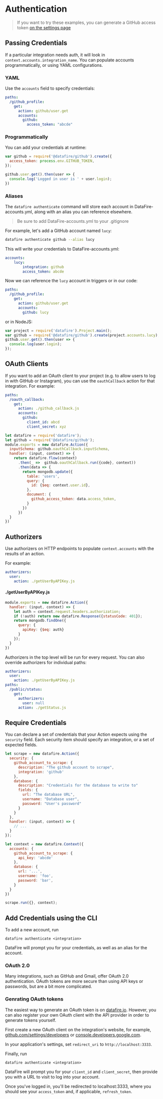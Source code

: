 # Authentication
> If you want to try these examples, you can generate a GitHub
> access token [on the settings page](https://github.com/settings/tokens)

## Passing Credentials

If a particular integration needs auth, it will look in `context.accounts.integration_name`.
You can populate accounts programmatically, or using YAML configurations.

### YAML
Use the `accounts` field to specify credentials:

```yml
paths:
  /github_profile:
    get:
      action: github/user.get
      accounts:
        github:
          access_token: "abcde"
```


### Programmatically
You can add your credentials at runtime:

```js
var github = require('@datafire/github').create({
  access_token: process.env.GITHUB_TOKEN,
});

github.user.get().then(user => {
  console.log('Logged in user is ' + user.login);
})
```

### Aliases
The `datafire authenticate` command will store each account in
DataFire-accounts.yml, along with an alias you can reference elsewhere.

> Be sure to add DataFire-accounts.yml to your .gitignore

For example, let's add a GitHub account named `lucy`:

```bash
datafire authenticate github --alias lucy
```

This will write your credentials to DataFire-accounts.yml:
```yaml
accounts:
    lucy:
        integration: github
        access_token: abcde
```

Now we can reference the `lucy` account in triggers or in our code:
```yml
paths:
  /github_profile:
    get:
      action: github/user.get
      accounts:
        github: lucy
```

or in NodeJS:
```js
var project = require('datafire').Project.main();
var github = require('@datafire/github').create(project.accounts.lucy);
github.user.get().then(user => {
  console.log(user.login);
});
```

## OAuth Clients
If you want to add an OAuth client to your project (e.g. to allow users
to log in with GitHub or Instagram), you can use the `oauthCallback`
action for that integration. For example:

```yaml
paths:
  /oauth_callback:
    get:
      action: ./github_callback.js
      accounts:
        github:
          client_id: abcd
          client_secret: xyz
```

```js
let datafire = require('datafire');
let github = require('@datafire/github');
module.exports = new datafire.Action({
  inputSchema: github.oauthCallback.inputSchema,
  handler: (input, context) => {
    return datafire.flow(context)
      .then(_ =>  github.oauthCallback.run({code}, context))
      .then(data => {
        return mongodb.update({
          table: 'users',
          query: {
            id: {$eq: context.user.id},
          },
          document: {
            github_access_token: data.access_token,
          }
        })
      })
  }
})
```

## Authorizers
Use authorizers on HTTP endpoints to populate `context.accounts` with the results of an action.

For example:
```yaml
authorizers:
  user:
    action: ./getUserByAPIKey.js
```

#### ./getUserByAPIKey.js
```js
module.exports = new datafire.Action({
  handler: (input, context) => {
    let auth = context.request.headers.authorization;
    if (!auth) return new datafire.Response({statusCode: 401});
    return mongodb.findOne({
      query: {
        apiKey: {$eq: auth}
      }
    });
  }
})
```

Authorizers in the top level will be run for every request. You can also override
authorizers for individual paths:
```yaml
authorizers:
  user:
    action: ./getUserByAPIKey.js
paths:
  /public/status:
    get:
      authorizers:
        user: null
      action: ./getStatus.js
```

## Require Credentials
You can declare a set of credentials that your Action expects using the
`security` field. Each security item should specify an integration, or
a set of expected fields.

```js
let scrape = new datafire.Action({
  security: {
    github_account_to_scrape: {
      description: "The github account to scrape",
      integration: 'github'
    },
    database: {
      description: "Credentials for the database to write to"
      fields: {
        url: "The database URL",
        username: "Database user",
        password: "User's password"
      }
    }
  },
  handler: (input, context) => {
    // ...
  }
});

let context = new datafire.Context({
  accounts: {
    github_account_to_scrape: {
      api_key: 'abcde'
    },
    database: {
      url: '...',
      username: 'foo',
      password: 'bar',
    }
  }
})

scrape.run({}, context);
```

## Add Credentials using the CLI

To add a new account, run
```
datafire authenticate <integration>
```
DataFire will prompt you for your credentials, as well as an alias for the account.

###  OAuth 2.0
Many integrations, such as GitHub and Gmail, offer OAuth 2.0
authentication. OAuth tokens are more secure than using
API keys or passwords, but are a bit more complicated.

### Genrating OAuth tokens

The easiest way to generate an OAuth token is on [datafire.io](https://datafire.io).
However, you can also register your own OAuth client with the API provider
in order to generate tokens yourself.

First create a new OAuth
client on the integration's website, for example,
[github.com/settings/developers](https://github.com/settings/developers)
or
[console.developers.google.com](https://console.developers.google.com).

In your application's settings, set `redirect_uri`
to `http://localhost:3333`.

Finally, run
```
datafire authenticate <integration>
```

DataFire will prompt you for your `client_id` and `client_secret`,
then provide you with a URL to visit to log into your account.

Once you've logged in, you'll be redirected to localhost:3333, where
you should see your `access_token` and, if applicable, `refresh_token`.

